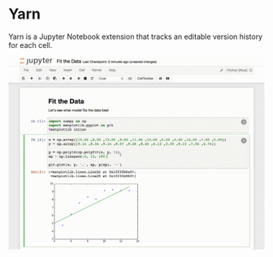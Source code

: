 # Yarn

Yarn is a Jupyter Notebook extension that tracks an editable version history for each cell.

![Yarn showing cell versions](img/yarn.gif)
